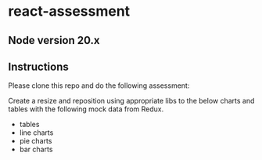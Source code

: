 # react-assessment

## Node version 20.x

## Instructions

Please clone this repo and do the following assessment:

Create a resize and reposition using appropriate libs to the below charts and tables with the following mock data from Redux.

- tables
- line charts
- pie charts
- bar charts
